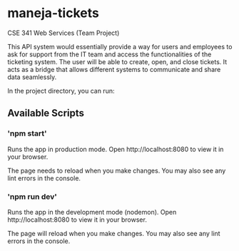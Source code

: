 # maneja-tickets
CSE 341 Web Services (Team Project)

This API system would essentially provide a way for users and employees to ask for support from the IT team and access the functionalities of the ticketing system. The user will be able to create, open, and close tickets.  It acts as a bridge that allows different systems to communicate and share data seamlessly.

In the project directory, you can run:

## Available Scripts

### 'npm start'
Runs the app in production mode.
Open http://localhost:8080 to view it in your browser.

The page needs to reload when you make changes.
You may also see any lint errors in the console.

### 'npm run dev'
Runs the app in the development mode (nodemon).
Open http://localhost:8080 to view it in your browser.

The page will reload when you make changes.
You may also see any lint errors in the console.

